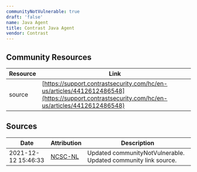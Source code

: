 ```yaml
---
communityNotVulnerable: true
draft: 'false'
name: Java Agent
title: Contrast Java Agent
vendor: Contrast
---
```



## Community Resources
| Resource | Link |
| --- | --- |
| source | [https://support.contrastsecurity.com/hc/en-us/articles/4412612486548](https://support.contrastsecurity.com/hc/en-us/articles/4412612486548) |


## Sources
| Date | Attribution | Description |
| --- | --- | --- |
| 2021-12-12 15:46:33 | [NCSC-NL](https://github.com/NCSC-NL/log4shell/blob/main/software/README.md) | Updated communityNotVulnerable. Updated community link source.  |
